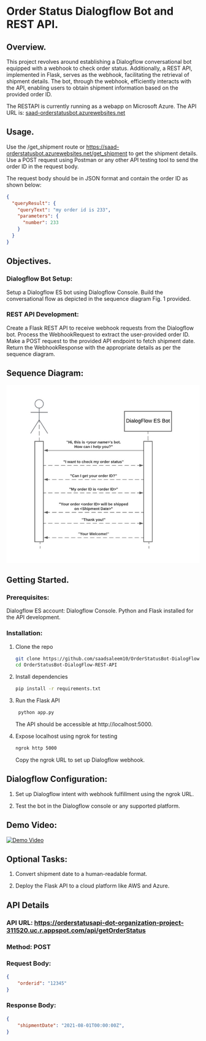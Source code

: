 # Order Status Dialogflow Bot and REST API.

## Overview.

This project revolves around establishing a Dialogflow conversational bot equipped with a webhook to check order status. Additionally, a REST API, implemented in Flask, serves as the webhook, facilitating the retrieval of shipment details. The bot, through the webhook, efficiently interacts with the API, enabling users to obtain shipment information based on the provided order ID.

The RESTAPI is currently running as a webapp on Microsoft Azure. 
The API URL is: [saad-orderstatusbot.azurewebsites.net](https://saad-orderstatusbot.azurewebsites.net/)

## Usage.

Use the /get_shipment route or https://saad-orderstatusbot.azurewebsites.net/get_shipment to get the shipment details. Use a POST request using Postman or any other API testing tool to send the order ID in the request body.

The request body should be in JSON format and contain the order ID as shown below:
```json
{
  "queryResult": {
    "queryText": "my order id is 233",
    "parameters": {
      "number": 233
    }
  }
}
```

## Objectives.

### Dialogflow Bot Setup:

Setup a Dialogflow ES bot using Dialogflow Console.
Build the conversational flow as depicted in the sequence diagram Fig. 1 provided.


### REST API Development:

Create a Flask REST API to receive webhook requests from the Dialogflow bot.
Process the WebhookRequest to extract the user-provided order ID.
Make a POST request to the provided API endpoint to fetch shipment date.
Return the WebhookResponse with the appropriate details as per the sequence diagram.


## Sequence Diagram:

![Figure 1](assets/sequencediagram.jpg)



## Getting Started.

### Prerequisites:

Dialogflow ES account: Dialogflow Console.
Python and Flask installed for the API development.


### Installation:

1. Clone the repo
   ```sh
   git clone https://github.com/saadsaleem10/OrderStatusBot-DialogFlow-REST-API.git
   cd OrderStatusBot-DialogFlow-REST-API
   ```

2. Install dependencies
   ```sh
   pip install -r requirements.txt
   ```

3. Run the Flask API
   ```sh
    python app.py
    ```
    The API should be accessible at http://localhost:5000.


4. Expose localhost using ngrok for testing
   ```sh
   ngrok http 5000
   ```
   Copy the ngrok URL to set up Dialogflow webhook.



## Dialogflow Configuration:

1. Set up Dialogflow intent with webhook fulfillment using the ngrok URL.

2. Test the bot in the Dialogflow console or any supported platform.


## Demo Video:

[![Demo Video](https://img.youtube.com/vi/VIDEO-ID/0.jpg)](https://www.youtube.com/watch?v=VIDEO-ID)


## Optional Tasks:

1. Convert shipment date to a human-readable format.

2. Deploy the Flask API to a cloud platform like AWS and Azure.


## API Details

### API URL: https://orderstatusapi-dot-organization-project-311520.uc.r.appspot.com/api/getOrderStatus

### Method: POST

### Request Body:
```json
{
    "orderid": "12345"
}
```

### Response Body:
```json
{
    "shipmentDate": "2021-08-01T00:00:00Z",
}